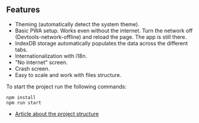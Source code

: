 
## Features

- Theming (automatically detect the system theme).
- Basic PWA setup. Works even without the internet. Turn the network off (Devtools-network-offline) and reload the page. The app is still there.
- IndexDB storage automatically populates the data across the different tabs.
- Internationalization with i18n.
- "No internet" screen.
- Crash screen.
- Easy to scale and work with files structure.


To start the project run the following commands:

```
npm install
npm run start
```

-   [Article about the project structure](https://medium.com/@kirichuk/7-must-have-features-for-any-react-app-10b086038d9a)

